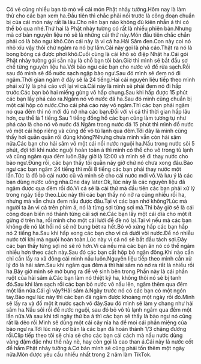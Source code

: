 Có vẻ cũng nhiều bạn tò mò về cái món Phật nhảy tường.Hôm nay là làm thử cho các bạn xem ha.Đầu tiên thì chắc phải nói trước là công đoạn chuẩn bị của cái món này rất là lâu.Cho nên bạn nào không đủ kiên nhẫn á thì có thể bỏ qua nhé.Thứ hai là Phật nhảy tường có rất là nhiều phiên bản.Nhưng mà cơ bản nguyên liệu nó sẽ là những cái thứ này.Món đầu tiên chắc chắn phải có là bào ngư khô.Còn cái này là vi cá ha.Hải Sâm đen.Con này coi nó nhỏ xíu vậy thôi chứ ngâm ra nó bự lắm.Cái này gọi là phá cáo.Thật ra nó là bong bóng cá được phơi khô.Cuối cùng là cái khô sò điệp Nhật ha.Cái gói Phật nhảy tường gói sẵn này là chỗ bạn tôi bán.Giờ thì mình sẽ bắt đầu sơ chế từng nguyên liệu ha.Với bào ngư các bạn cho nước vô để rửa sạch.Rồi sau đó mình sẽ đổ nước sạch ngập bào ngư.Sau đó mình sẽ đem nó đi ngâm.Thời gian ngâm ở đây sẽ là 24 tiếng.Hai cái nguyên liệu tiếp theo mình phải xử lý là phá cáo với lại vi cá.Cái này là mình sẽ phải đem nó đi hấp trước.Các bạn bỏ hai miếng gừng vô hấp chung.Sau khi hấp được 15 phút các bạn lấy phá cáo ra.Ngâm nó vô nước đá ha.Sau đó mình cũng chuẩn bị một cái hộp có nước.Cho cái phá cáo này vô ngâm.Thì các bạn phải ngâm nó qua đêm thì nó mới đủ nở nha các bạn.Đối với vi cá thì thời gian hấp lâu hơn, cụ thể là 1 tiếng.Sau 1 tiếng đồng hồ các bạn cũng làm tương tự như phá cáo là cho nó vô nước đá.Ngâm trong nước đá 15 phút thì mình đổ nước vô một cái hộp riêng và cũng để vô tủ lạnh qua đêm.Tới đây là mình cũng thấy hơi quằn quằn rồi đúng không?Nhưng chưa mình vẫn còn hải sâm nữa.Các bạn cho hải sâm vô một cái nồi nước nguội ha.Nấu trong nước sôi 5 phút, đợi tới khi nước nguội hoàn toàn á thì mình có thể cho vô trong tủ lạnh và cũng ngâm qua đêm luôn.Bây giờ là 12:00 và mình sẽ đi thay nước cho bào ngư.Đúng rồi, các bạn thấy tôi quằn nãy giờ chứ nó chưa xong đâu.Bào ngư các bạn ngâm 24 tiếng thì mỗi 8 tiếng các bạn phải thay nước một lần.Tức là đổ bỏ cái nước cũ và mình sẽ cho cái nước mới vô.Và lưu ý là các bạn dùng nước uống nha.One day later.Ok, lúc này là các nguyên liệu đã ngâm được qua đêm rồi đó.Vi cá sẽ là cái thứ mà đầu tiên các bạn phải xử lý trong ngày tiếp theo.Lúc này thì các bạn thấy nó nở ra cũng nhiều rồi ha, nhưng mà vẫn chưa đem nấu được đâu.Tại vì các bạn nhớ không?Lúc mà người ta ăn vi cá trên phim á, nó là từng sợi từng sợi mà.Thì bây giờ sẽ là cái công đoạn biến nó thành từng cái sợi nè.Các bạn lấy một cái dĩa cho một ít gừng ở trên ha, rồi mình cho một cái lưới để đè nó lại.Tại vì nếu mà các bạn không đè nó lát hồi nó sẽ nở bung bét ra hết.Bỏ vô xửng hấp các bạn hấp nó 2 tiếng ha.Sau khi hấp xong các bạn cho vi cá dưới vòi nước.Để nó nhiễu nước tới khi mà nguội hoàn toàn.Lúc này vi cá nó sẽ bắt đầu tách sợi.Đây các bạn thấy từng sợi nó sẽ rõ hơn.Vi cá nếu mà các bạn ăn nó có thể ngâm nhiều hơn theo cách này.Sau đó các bạn cất hộp bỏ ngăn đông.Khi nào cần chỉ cần lấy ra xả đông cái mình nấu luôn.Nguyên liệu tiếp theo mình cần xử lý đó là hải sâm.Sau khi ngâm qua đêm á thì hải sâm nó nở ra rất là nhiều rồi ha.Bây giờ mình sẽ mở bụng ra để vệ sinh bên trong.Phần này là cái phần ruột của hải sâm á.Các bạn làm nó thiệt kỹ ha, không thôi nó sẽ bị tanh đó.Sau khi làm sạch rồi các bạn bỏ nước vô nấu lên, ngâm thêm qua đêm một lần nữa.Cái gì vậy?Hải sâm á.Ngày trước nó có các bạn có một ngón tay.Bào ngư lúc này thì các bạn đã ngâm được khoảng một ngày rồi đó.Mình sẽ lấy ra và đổ một ít nước sạch vô đây.Sau đó mình sẽ làm y chang như hải sâm ha.Nấu sôi rồi để nước nguội, sau đó bỏ vô tủ lạnh ngâm qua đêm một lần nữa.Và sau khi tới ngày thứ ba á thì các bạn sẽ thấy là bào ngư nó cũng rất là dẻo rồi.Mình sẽ dùng một cái cây nỉa ha để moi cái phần miệng của bào ngư ra.Tới lúc này cơ bản là các bạn đã hoàn thành 1/3 chặng đường rồi.Clip tiếp theo tôi sẽ chia sẻ cho các bạn cái cách mà nấu nước dùng vàng đậm đặc như thế này nè, hay còn gọi là cao than á.Cái này là nước cốt để hầm Phật nhảy tường á.Cơ bản mình sẽ cũng phải tốn thêm một ngày nữa.Món được yêu cầu nhiều nhất trong 2 năm làm TikTok.